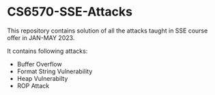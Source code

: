 # CS6570-SSE-Attacks

<p>This repository contains solution of all the attacks taught in SSE course offer in JAN-MAY 2023.</p>
<p>It contains following attacks: </p>

<ul>
  <li>Buffer Overflow</li>
  <li>Format String Vulnerability</li>
  <li>Heap Vulnerabilty</li>
  <li>ROP Attack</li>
</ul>
